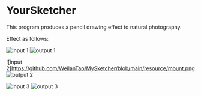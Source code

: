 # YourSketcher
This program produces a pencil drawing effect to natural photography.

Effect as follows:



![input 1](https://github.com/WeilanTao/YourSketcher/blob/main/resource/sample.PNG)
![output 1](https://github.com/WeilanTao/YourSketcher/blob/main/resource/sample_output.PNG)


![input 2]https://github.com/WeilanTao/MySketcher/blob/main/resource/mount.png
![output 2](https://github.com/WeilanTao/YourSketcher/blob/main/resource/mount.PNG)

![input 3](https://github.com/WeilanTao/YourSketcher/blob/main/resource/raider.png)
![output 3](https://github.com/WeilanTao/YourSketcher/blob/main/resource/raider_output.PNG)
